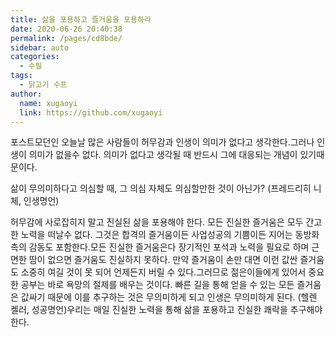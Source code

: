 ```yaml
---
title: 삶을 포용하고 즐거움을 포용하라
date: 2020-06-26 20:40:38
permalink: /pages/cd8bde/
sidebar: auto
categories: 
  - 수필
tags: 
  - 닭고기 수프
author: 
  name: xugaoyi
  link: https://github.com/xugaoyi
---
```


포스트모던인 오늘날 많은 사람들이 허무감과 인생이 의미가 없다고 생각한다.그러나 인생이 의미가 없을수 없다. 의미가 없다고 생각될 때 반드시 그에 대응되는 개념이 있기때문이다.

<!-- more -->

삶이 무의미하다고 의심할 때, 그 의심 자체도 의심할만한 것이 아닌가? (프레드리히 니체, 인생명언)

허무감에 사로잡히지 말고 진실된 삶을 포용해야 한다.
모든 진실한 즐거움은 모두 간고한 노력을 떠날수 없다. 그것은 합격의 즐거움이든 사업성공의 기쁨이든 지어는 동방화촉의 감동도 포함한다.모든 진실한 즐거움은다 장기적인 포석과 노력을 필요로 하며 근면한 땀이 없으면 즐거움도 진실하지 못하다.
만약 즐거움이 손만 대면 이런 값싼 즐거움도 소중히 여길 것이 못 되어 언제든지 버릴 수 있다.그러므로 젊은이들에게 있어서 중요한 공부는 바로 욕망의 절제를 배우는 것이다.
빠른 길을 통해 얻을 수 있는 모든 즐거움은 값싸기 때문에 이를 추구하는 것은 무의미하게 되고 인생은 무의미하게 된다. (헬렌 켈러, 성공명언)우리는 매일 진실한 노력을 통해 삶을 포용하고 진실한 쾌락을 추구해야 한다.

